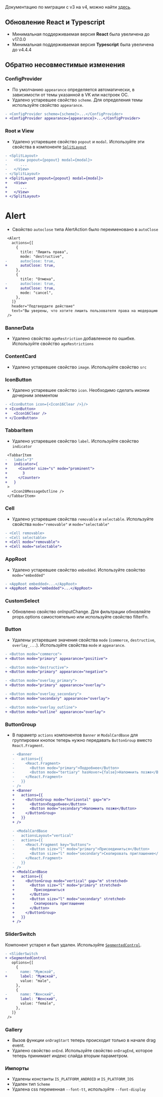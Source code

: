 Документацию по миграции c v3 на v4, можно найти [здесь](https://github.com/VKCOM/VKUI/releases/tag/v4.0.0).

## Обновление React и Typescript

- Минимальная поддерживаемая версия **React** была увеличена до v17.0.0
- Минимальная поддерживаемая версия **Typescript** была увеличена до v4.4.4

## Обратно несовместимые изменения

### ConfigProvider

- По умолчанию `appearance` определяется автоматически, в зависимости от темы указанной в VK или настроек ОС.
- Удалено устаревшее свойство `scheme`. Для определения темы используйте свойство `appearance`.

```diff
- <ConfigProvider scheme={scheme}>...</ConfigProvider>
+ <ConfigProvider appearance={appearance}>...</ConfigProvider>
```

### Root и View

- Удалено устаревшее свойство `popout` и `modal`. Используйте эти свойства в компоненте [`SplitLayout`](#/SplitLayout)

```diff
- <SplitLayout>
-   <View popout={popout} modal={modal}>
-      ...
-   </View>
- </SplitLayout>
+ <SplitLayout popout={popout} modal={modal}>
+   <View>
+      ...
+   </View>
+ </SplitLayout>
```

# Alert

- Свойство `autoclose` типа AlertAction было переименовано в `autoClose`

```diff
 <Alert
   actions={[
     {
       title: "Лишить права",
       mode: "destructive",
-      autoclose: true,
+      autoClose: true,
     },
     {
       title: "Отмена",
-      autoclose: true,
+      autoClose: true,
       mode: "cancel",
     },
   ]}
   header="Подтвердите действие"
   text="Вы уверены, что хотите лишить пользователя права на модерацию контента?"
 />
```

### BannerData

- Удалено свойство `ageRestriction` добавленное по ошибке. Используйте свойство `ageRestrictions`

### ContentCard

- Удалено устаревшее свойство `image`. Используйте свойство `src`

### IconButton

- Удалено устаревшее свойство `icon`. Необходимо сделать иконки дочерним элементом

```diff
- <IconButton icon={<Icon16Clear />}/>
+ <IconButton>
+   <Icon16Clear />
+ </IconButton>
```

### TabbarItem

- Удалено устаревшее свойство `label`. Используйте свойство `indicator`

```diff
 <TabbarItem
-   label="3"
+   indicator={
+     <Counter size="s" mode="prominent">
+       3
+     </Counter>
+   }
 >
   <Icon28MessageOutline />
 </TabbarItem>
```

### Cell

- Удалено устаревшие свойства `removable` и `selectable`. Используйте свойства `mode="removable"` и `mode="selectable"`

```diff
- <Cell removable>
- <Cell selectable>
+ <Cell mode="removable">
+ <Cell mode="selectable">
```

### AppRoot

- Удалено устаревшее свойство `embedded`. Используйте свойство `mode="embedded"`

```diff
- <AppRoot embedded>...</AppRoot>
+ <AppRoot mode="embedded">...</AppRoot>
```

### CustomSelect

- Обновлено свойство onInputChange. Для фильтрации обновляйте props.options самостоятельно или используйте свойство filterFn.

### Button

- Удалены устаревшие значения свойства `mode` (`commerce`, `destructive`, `overlay_...`). Используйте свойства `mode` и `appearance`.

```diff
- <Button mode="commerce">
+ <Button mode="primary" appearance="positive">

- <Button mode="destructive">
+ <Button mode="primary" appearance="negative">

- <Button mode="overlay_primary">
+ <Button mode="primary" appearance="overlay">

- <Button mode="overlay_secondary">
+ <Button mode="secondary" appearance="overlay">

- <Button mode="overlay_outline">
+ <Button mode="outline" appearance="overlay">
```

### ButtonGroup

- В параметр `actions` компонентов `Banner` и `ModalCardBase` для группировки кнопок теперь нужно передавать `ButtonGroup` вместо `React.Fragment`.

  ```diff
  - <Banner
  -   actions={{
  -     <React.Fragment>
  -       <Button mode="primary">Подробнее</Button>
  -       <Button mode="tertiary" hasHover={false}>Напомнить позже</Button>
  -     </React.Fragment>
  -   }}
  - />
  + <Banner
  +   actions={{
  +     <ButtonGroup mode="horizontal" gap="m">
  +       <Button>Подробнее</Button>
  +       <Button mode="secondary">Напомнить позже</Button>
  +     </ButtonGroup>
  +   }}
  + />
  ```

  ```diff
  - <ModalCardBase
  -   actionsLayout="vertical"
  -   actions={{
  -     <React.Fragment key="buttons">
  -       <Button size="l" mode="primary">Присоединиться</Button>
  -       <Button size="l" mode="secondary">Скопировать приглашение</Button>
  -     </React.Fragment>
  -   }}
  - />
  + <ModalCardBase
  +   actions={{
  +     <ButtonGroup mode="vertical" gap="m" stretched>
  +       <Button size="l" mode="primary" stretched>
  +         Присоединиться
  +       </Button>
  +       <Button size="l" mode="secondary" stretched>
  +         Скопировать приглашение
  +       </Button>
  +     </ButtonGroup>
  +   }}
  + />
  ```

### SliderSwitch

Компонент устарел и был удален. Используйте [`SegmentedControl`](#/SegmentedControl).

```diff
- <SliderSwitch
+ <SegmentedControl
   options={[
     {
-      name: "Мужской",
+      label: "Мужской",
       value: "male",
     },
     {
-      name: "Женский",
+      label: "Женский",
       value: "female",
     },
   ]}
 />
```

### Gallery

- Вызов функции `onDragStart` теперь происходит только в начале drag event.
- Удалено свойство `onEnd`. Используйте свойство `onDragEnd`, которое теперь принимает индекс слайда вторым параметром.

### Импорты

- Удалены константы `IS_PLATFORM_ANDROID` и `IS_PLATFORM_IOS`
- Удален тип `Scheme`
- Удалена css переменная `--font-tt`, используйте `--font-display`
